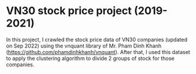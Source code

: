 # VN30 stock price project (2019-2021)

In this project, I crawled the stock price data of VN30 companies (updated on Sep 2022) using the vnquant library of Mr. Pham Dinh Khanh (https://github.com/phamdinhkhanh/vnquant). After that, I used this dataset to apply the clustering algorithm to divide 2 groups of stock for those companies.
